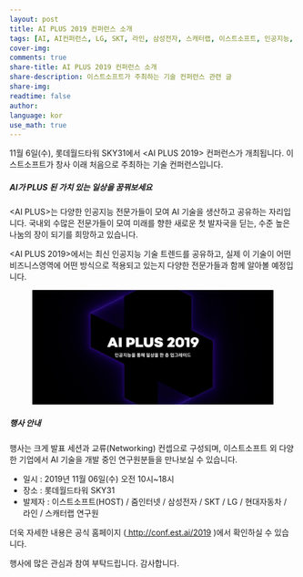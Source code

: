 ```yaml
---
layout: post
title: AI PLUS 2019 컨퍼런스 소개
tags: [AI, AI컨퍼런스, LG, SKT, 라인, 삼성전자, 스캐터랩, 이스트소프트, 인공지능, 인공지능컨퍼런스, 줌인터넷, 현대자동차]
cover-img:
comments: true
share-title: AI PLUS 2019 컨퍼런스 소개
share-description: 이스트소프트가 주최하는 기술 컨퍼런스 관련 글
share-img: 
readtime: false
author: 
language: kor
use_math: true
---
```


<!-- wp:paragraph -->
<p>11월 6일(수), 롯데월드타워 SKY31에서 &lt;AI PLUS 2019&gt; 컨퍼런스가 개최됩니다. 이스트소프트가 창사 이래 처음으로 주최하는 기술 컨퍼런스입니다.</p>
<!-- /wp:paragraph -->

<!-- wp:heading {"level":5} -->
<h5><strong><em>AI가 PLUS 된 가치 있는 일상을 꿈꿔보세요</em></strong></h5>
<!-- /wp:heading -->

<!-- wp:paragraph -->
<p>&lt;AI PLUS&gt;는 다양한 인공지능 전문가들이 모여 AI 기술을 생산하고 공유하는 자리입니다. 국내외 수많은 전문가들이 모여 미래를 향한 새로운 첫 발자국을 딛는, 수준 높은 나눔의 장이 되기를 희망하고 있습니다.</p>
<!-- /wp:paragraph -->

<!-- wp:paragraph -->
<p>&lt;AI PLUS 2019&gt;에서는 최신 인공지능 기술 트렌드를 공유하고, 실제 이 기술이 어떤 비즈니스영역에 어떤 방식으로 적용되고 있는지 다양한 전문가들과 함께 알아볼 예정입니다.&nbsp;</p>
<!-- /wp:paragraph -->

<!-- wp:image {"id":277} -->
<center>
<figure class="wp-block-image">
<a class="wp-editor-md-post-content-link" href="/assets/img/2019/1105/1.jpeg">
<img src="/assets/img/2019/1105/1.jpeg" alt="" />
</a>
</figure>
</center>
<!-- /wp:image -->

<!-- wp:heading {"level":5} -->
<h5><strong><em>행사 안내</em></strong></h5>
<!-- /wp:heading -->

<!-- wp:paragraph -->
<p>행사는 크게 발표 세션과 교류(Networking) 컨셉으로 구성되며, 이스트소프트 외 다양한 기업에서 AI 기술을 개발 중인 연구원분들을 만나보실 수 있습니다.</p>
<!-- /wp:paragraph -->

<!-- wp:list -->
<ul><li>일시 : 2019년 11월 06일(수) 오전 10시~18시</li><li>장소 : 롯데월드타워 SKY31</li><li>발제자 : 이스트소프트(HOST) / 줌인터넷 / 삼성전자 / SKT / LG / 현대자동차 / 라인 / 스캐터랩 연구원</li></ul>
<!-- /wp:list -->

<!-- wp:paragraph -->
<p>더욱 자세한 내용은 공식 홈페이지 (<a href="http://conf.est.ai/2019/?utm_source=festa&amp;utm_medium=text&amp;utm_campaign=test"> http://conf.est.ai/2019</a> )에서 확인하실 수 있습니다.</p>
<!-- /wp:paragraph -->

<!-- wp:paragraph -->
<p>행사에  많은 관심과 참여 부탁드립니다. 감사합니다.</p>
<!-- /wp:paragraph -->